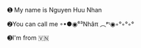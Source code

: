 

➊ My name is Nguyen Huu Nhan

➋You can call me ◦•●◉⁶³Nhâπ ︵ᵖᶦ◉◦°◦°◦°

➌I'm from 🇻🇳



















